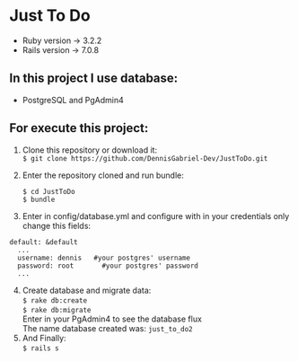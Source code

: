 # Just To Do 
* Ruby version -> 3.2.2
* Rails version -> 7.0.8

## In this project I use database:
* PostgreSQL and PgAdmin4

## For execute this project:
1. Clone this repository or download it:<br>
    ```$ git clone https://github.com/DennisGabriel-Dev/JustToDo.git```

2. Enter the repository cloned and run bundle:<br>
    ```
    $ cd JustToDo
    $ bundle    
   ```
4. Enter in config/database.yml and configure with in your credentials
only change this fields: <br>
```
default: &default
  ...
  username: dennis   #your postgres' username
  password: root       #your postgres' password
  ...
```
4. Create database and migrate data:<br>
    ```$ rake db:create```<br>
    ```$ rake db:migrate```<br>
    Enter in your PgAdmin4 to see the database flux <br>
    The name database created was: `just_to_do2`
5. And Finally: <br>
  ```$ rails s```
